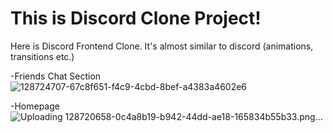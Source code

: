 <h1>This is Discord Clone Project!</h1>

Here is Discord Frontend Clone. It's almost similar to discord (animations, transitions etc.)


-Friends Chat Section
![128724707-67c8f651-f4c9-4cbd-8bef-a4383a4602e6](https://github.com/mehmetnail0/discord-menn-clone/assets/54910442/0570c4fe-c370-49f3-b782-973ba5834c35)


-Homepage
![Uploading 128720658-0c4a8b19-b942-44dd-ae18-165834b55b33.png…]()
